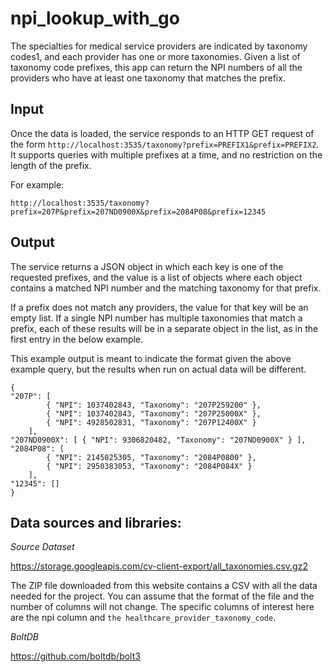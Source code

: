 # npi_lookup_with_go
The specialties for medical service providers are indicated by taxonomy codes1, and each provider has one or more taxonomies.
Given a list of taxonomy code prefixes, this app can return the NPI numbers of all the providers who have at least one taxonomy that matches the prefix.

## Input
Once the data is loaded, the service responds to an HTTP GET request of the form `http://localhost:3535/taxonomy?prefix=PREFIX1&prefix=PREFIX2`. It supports queries with multiple prefixes at a time, and no restriction on the length of the prefix.

For example:
```
http://localhost:3535/taxonomy?prefix=207P&prefix=207ND0900X&prefix=2084P08&prefix=12345
```

## Output
The service returns a JSON object in which each key is one of the requested prefixes, and the value is a list of objects where each object contains a matched NPI number and the matching taxonomy for that prefix.

If a prefix does not match any providers, the value for that key will be an empty list. If a single NPI number has multiple taxonomies that match a prefix, each of these results will be in a separate object in the list, as in the first entry in the below example.

This example output is meant to indicate the format given the above example query, but the results when run on actual data will be different.

```    
{
"207P": [
        { "NPI": 1037402843, "Taxonomy": "207P259200" },
        { "NPI": 1037402843, "Taxonomy": "207P25000X" },
        { "NPI": 4928502831, "Taxonomy": "207P12400X" }
    ],
"207ND0900X": [ { "NPI": 9306820482, "Taxonomy": "207ND0900X" } ],
"2084P08": [
        { "NPI": 2145025305, "Taxonomy": "2084P0800" },
        { "NPI": 2950383053, "Taxonomy": "2084P084X" }
    ],
"12345": []
}
```

## Data sources and libraries:
*Source Dataset*

https://storage.googleapis.com/cv-client-export/all_taxonomies.csv.gz2

The ZIP file downloaded from this website contains a CSV with all the data needed for the project. You can assume that the format of the file and the number of columns will not change. The specific columns of interest here are the npi column and `the healthcare_provider_taxonomy_code`.

*BoltDB*

https://github.com/boltdb/bolt3
